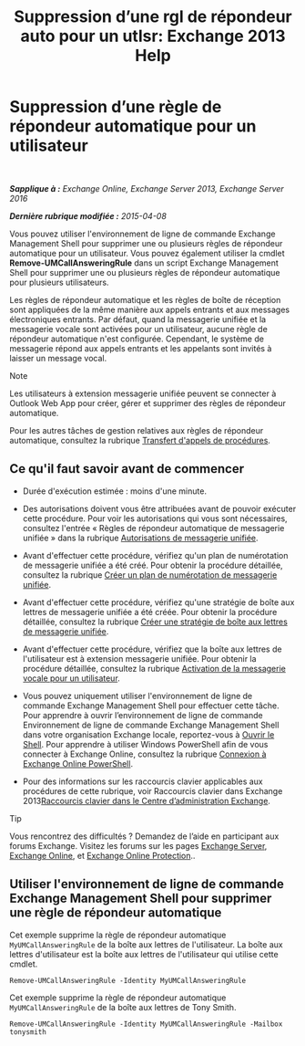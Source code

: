 ﻿---
title: 'Suppression d’une rgl de répondeur auto pour un utlsr: Exchange 2013 Help'
TOCTitle: Suppression d’une règle de répondeur automatique pour un utilisateur
ms:assetid: 1da3c5bc-7227-4b37-96f6-67ceefc084d5
ms:mtpsurl: https://technet.microsoft.com/fr-fr/library/JJ898497(v=EXCHG.150)
ms:contentKeyID: 51407168
ms.date: 05/23/2018
mtps_version: v=EXCHG.150
ms.translationtype: MT
---

# Suppression d’une règle de répondeur automatique pour un utilisateur

 

_**Sapplique à :** Exchange Online, Exchange Server 2013, Exchange Server 2016_

_**Dernière rubrique modifiée :** 2015-04-08_

Vous pouvez utiliser l'environnement de ligne de commande Exchange Management Shell pour supprimer une ou plusieurs règles de répondeur automatique pour un utilisateur. Vous pouvez également utiliser la cmdlet **Remove-UMCallAnsweringRule** dans un script Exchange Management Shell pour supprimer une ou plusieurs règles de répondeur automatique pour plusieurs utilisateurs.

Les règles de répondeur automatique et les règles de boîte de réception sont appliquées de la même manière aux appels entrants et aux messages électroniques entrants. Par défaut, quand la messagerie unifiée et la messagerie vocale sont activées pour un utilisateur, aucune règle de répondeur automatique n'est configurée. Cependant, le système de messagerie répond aux appels entrants et les appelants sont invités à laisser un message vocal.

> [!NOTE]
> Les utilisateurs à extension messagerie unifiée peuvent se connecter à Outlook Web App pour créer, gérer et supprimer des règles de répondeur automatique.


Pour les autres tâches de gestion relatives aux règles de répondeur automatique, consultez la rubrique [Transfert d'appels de procédures](forwarding-calls-procedures-exchange-2013-help.md).

## Ce qu'il faut savoir avant de commencer

  - Durée d'exécution estimée : moins d'une minute.

  - Des autorisations doivent vous être attribuées avant de pouvoir exécuter cette procédure. Pour voir les autorisations qui vous sont nécessaires, consultez l'entrée « Règles de répondeur automatique de messagerie unifiée » dans la rubrique [Autorisations de messagerie unifiée](unified-messaging-permissions-exchange-2013-help.md).

  - Avant d'effectuer cette procédure, vérifiez qu'un plan de numérotation de messagerie unifiée a été créé. Pour obtenir la procédure détaillée, consultez la rubrique [Créer un plan de numérotation de messagerie unifiée](create-a-um-dial-plan-exchange-2013-help.md).

  - Avant d'effectuer cette procédure, vérifiez qu'une stratégie de boîte aux lettres de messagerie unifiée a été créée. Pour obtenir la procédure détaillée, consultez la rubrique [Créer une stratégie de boîte aux lettres de messagerie unifiée](create-a-um-mailbox-policy-exchange-2013-help.md).

  - Avant d'effectuer cette procédure, vérifiez que la boîte aux lettres de l'utilisateur est à extension messagerie unifiée. Pour obtenir la procédure détaillée, consultez la rubrique [Activation de la messagerie vocale pour un utilisateur](enable-a-user-for-voice-mail-exchange-2013-help.md).

  - Vous pouvez uniquement utiliser l'environnement de ligne de commande Exchange Management Shell pour effectuer cette tâche. Pour apprendre à ouvrir l’environnement de ligne de commande Environnement de ligne de commande Exchange Management Shell dans votre organisation Exchange locale, reportez-vous à [Ouvrir le Shell](https://technet.microsoft.com/fr-fr/library/dd638134\(v=exchg.150\)). Pour apprendre à utiliser Windows PowerShell afin de vous connecter à Exchange Online, consultez la rubrique [Connexion à Exchange Online PowerShell](https://go.microsoft.com/fwlink/p/?linkid=396554).

  - Pour des informations sur les raccourcis clavier applicables aux procédures de cette rubrique, voir Raccourcis clavier dans Exchange 2013[Raccourcis clavier dans le Centre d’administration Exchange](keyboard-shortcuts-in-the-exchange-admin-center-exchange-online-protection-help.md).

> [!TIP]
> Vous rencontrez des difficultés ? Demandez de l’aide en participant aux forums Exchange. Visitez les forums sur les pages <a href="https://go.microsoft.com/fwlink/p/?linkid=60612">Exchange Server</a>, <a href="https://go.microsoft.com/fwlink/p/?linkid=267542">Exchange Online</a>, et <a href="https://go.microsoft.com/fwlink/p/?linkid=285351">Exchange Online Protection</a>..


## Utiliser l'environnement de ligne de commande Exchange Management Shell pour supprimer une règle de répondeur automatique

Cet exemple supprime la règle de répondeur automatique `MyUMCallAnsweringRule` de la boîte aux lettres de l'utilisateur. La boîte aux lettres d'utilisateur est la boîte aux lettres de l'utilisateur qui utilise cette cmdlet.

    Remove-UMCallAnsweringRule -Identity MyUMCallAnsweringRule

Cet exemple supprime la règle de répondeur automatique `MyUMCallAnsweringRule` de la boîte aux lettres de Tony Smith.

    Remove-UMCallAnsweringRule -Identity MyUMCallAnsweringRule -Mailbox tonysmith

